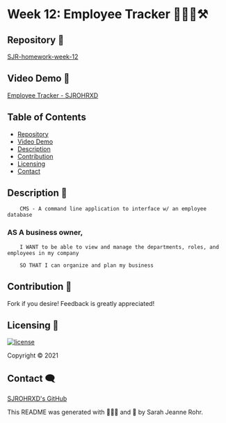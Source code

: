 # Week 12: Employee Tracker 🏢👷‍♀️⚒ #

## Repository 🌼

[SJR-homework-week-12](https://github.com/SJROHRXD/SJR-homework-week-12)


## Video Demo 🌷

[Employee Tracker - SJROHRXD](https://youtu.be/K2jrmN7c2Qs)


## Table of Contents ##

- [Repository](#Repository-)
- [Video Demo](#Video-Demo-)
- [Description](#Description-)
- [Contribution](#Contribution-)
- [Licensing](#Licensing-)
- [Contact](#Contact-)

## Description 📌

        CMS - A command line application to interface w/ an employee database

### AS A business owner,
      
        I WANT to be able to view and manage the departments, roles, and employees in my company

        SO THAT I can organize and plan my business


## Contribution 🤝

Fork if you desire! Feedback is greatly appreciated!


## Licensing 🧾

[![license](https://img.shields.io/github/license/SJROHRXD/SJR-homework-week-12?color=hotpink&style=plastic)](https://github.com/SJROHRXD/SJR-homework-week-12/blob/master/LICENSE)


Copyright &copy; 2021


## Contact 🗨

[SJROHRXD's GitHub](https://github.com/SJROHRXD)

This README was generated with 🌼🌷🌻 and 🤍 by Sarah Jeanne Rohr.
